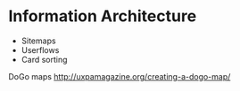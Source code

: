 # Information Architecture

* Sitemaps
* Userflows
* Card sorting

DoGo maps http://uxpamagazine.org/creating-a-dogo-map/
